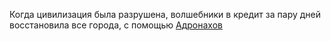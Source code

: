 Когда цивилизация была разрушена, волшебники в кредит за пару дней восстановила все города, с помощью [Адронахов](Адронарх)

